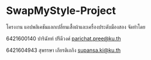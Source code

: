 # SwapMyStyle-Project
โครงงาน แอปพลิเคชันแลกเปลี่ยนเสื้อผ้าและเครื่องประดับมืองสอง
จัดทำโดย

6421600140 ปาริฉัทท์ ปรีดีวงศ์ parichat.pree@ku.th

6421604943 สุพรรษา เกียรติเถกิง supansa.ki@ku.th
